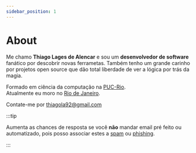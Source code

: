 ```yaml
---
sidebar_position: 1
---
```


# About

Me chamo **Thiago Lages de Alencar** e sou um **desenvolvedor de software** fanático por descobrir novas ferrametas. Também tenho um grande carinho por projetos open source que dão total liberdade de ver a lógica por trás da magia.  

Formado em ciência da computação na [PUC-Rio](https://www.puc-rio.br/index.html).  
Atualmente eu moro no [Rio de Janeiro](https://en.wikipedia.org/wiki/Rio_de_Janeiro).  

Contate-me por thiagola92@gmail.com  

:::tip

Aumenta as chances de resposta se você **não** mandar email pré feito ou automatizado, 
pois posso associar estes a [spam](https://en.wikipedia.org/wiki/Email_spam) ou [phishing](https://en.wikipedia.org/wiki/Phishing).  

:::